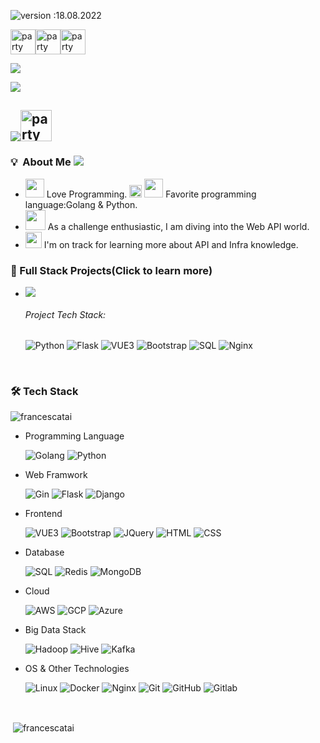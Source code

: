 ![version :18.08.2022](https://img.shields.io/badge/version-2022-informational) 

<img width="40" align="center"  src="https://i.imgur.com/1TfBlOz.gif" alt="party blob" /><img width="40" align="center"  src="https://i.imgur.com/1TfBlOz.gif" alt="party blob" /><img width="40" align="center"  src="https://i.imgur.com/1TfBlOz.gif" alt="party blob" />

![](https://i.imgur.com/OfSOKHL.gif)

![](https://i.imgur.com/szPE2CE.gif)

## ![](https://i.imgur.com/uEck6Yf.gif)<img width="50" src="https://i.imgur.com/2zm9VrT.gif" alt="party blob" />


### 💡 &nbsp;About Me [![](https://img.shields.io/badge/-Medium-000)](https://medium.com/@fonthebackendroad777)
 
* <img width="30" src="https://i.imgur.com/EmAaUkT.png" alt="" /> Love Programming.
  <img width="20" src="https://cdn3.iconfinder.com/data/icons/logos-and-brands-adobe/512/267_Python-512.png" alt="" /> <img width="30" src="https://cdn3.iconfinder.com/data/icons/font-awesome-brands/640/golang-256.png" alt="" />
  Favorite programming language:Golang & Python.
* <img width="32" src="https://i.imgur.com/bS7o5X4.png" alt="" /> As a challenge enthusiastic, I am diving into the Web API world.
* <img width="26" src="https://i.imgur.com/roSUZDm.png" alt="" /> I'm on track for learning more about API and Infra knowledge.

### 🌱 Full Stack Projects(Click to learn more)
* [![](https://img.shields.io/badge/-🐾🐕🐈%20齊助浪寶no_more_stray-000)](http://petrip.pair.tw)
  ######   Project Tech Stack: 
  ![Python](https://img.shields.io/badge/-Python-05122A?style=flat&logo=python) ![Flask](https://img.shields.io/badge/-Flask-05122A?style=flat&logo=Flask) ![VUE3](https://img.shields.io/badge/-Vue3-000?&logo=Vue.js) ![Bootstrap](https://img.shields.io/badge/-Bootstrap-05122A?style=flat&logo=bootstrap&logoColor=563D7C) ![SQL](https://img.shields.io/badge/-SQL-000?&logo=MySQL) ![Nginx](https://img.shields.io/badge/-Nginx-000?&logo=Nginx)

<br>

### 🛠️ Tech Stack

<p><img align="center" src="https://github-readme-stats.vercel.app/api/top-langs?username=francescatai&show_icons=true&locale=en&layout=compact" alt="francescatai" /></p>


-  Programming Language
  
    ![Golang](https://img.shields.io/badge/-go-05122A?style=flat&logo=go)&nbsp;![Python](https://img.shields.io/badge/-Python-05122A?style=flat&logo=python)&nbsp;

-  Web Framwork

   ![Gin](https://img.shields.io/badge/-gin-05122A?style=flat&logo=Gin) ![Flask](https://img.shields.io/badge/-Flask-05122A?style=flat&logo=Flask) ![Django](https://img.shields.io/badge/-Django-05122A?style=flat&logo=django)

 *  Frontend
 
    ![VUE3](https://img.shields.io/badge/-Vue3-000?&logo=Vue.js) ![Bootstrap](https://img.shields.io/badge/-Bootstrap-05122A?style=flat&logo=bootstrap&logoColor=563D7C) ![JQuery](https://img.shields.io/badge/-jQuery-05122A?style=flat&logo=jQuery&logoColor=1A71B5) ![HTML](https://img.shields.io/badge/-HTML-05122A?style=flat&logo=HTML5) ![CSS](https://img.shields.io/badge/-CSS-05122A?style=flat&logo=CSS3&logoColor=1572B6)

-  Database

   ![SQL](https://img.shields.io/badge/-SQL-000?&logo=MySQL) ![Redis](https://img.shields.io/badge/-Redis-000?&logo=Redis) ![MongoDB](https://img.shields.io/badge/-MongoDB-000?&logo=MongoDB)

- Cloud

    ![AWS](https://img.shields.io/badge/-AWS-000?&logo=Amazon-AWS&logoColor=F90) ![GCP](https://img.shields.io/badge/-GCP-000?&logo=Google) ![Azure](https://img.shields.io/badge/-Azure-000?&logo=Microsoft-Azure&logoColor=34B3E8)

- Big Data Stack

    ![Hadoop](https://img.shields.io/badge/-Hadoop-000?&logo=Apache-Hadoop&logoColor=F6F617) ![Hive](https://img.shields.io/badge/-HIVE-000?&logo=Apache-Hive&logoColor=F6F617) ![Kafka](https://img.shields.io/badge/-Kafka-000?&logo=Apache-Kafka&logoColor=F6F617)

- OS & Other Technologies

    ![Linux](https://img.shields.io/badge/-Linux-000?&logo=Linux) ![Docker](https://img.shields.io/badge/-Docker-000?&logo=Docker) ![Nginx](https://img.shields.io/badge/-Nginx-000?&logo=Nginx) ![Git](https://img.shields.io/badge/-Git-05122A?style=flat&logo=git)&nbsp;![GitHub](https://img.shields.io/badge/-GitHub-05122A?style=flat&logo=github)&nbsp;![Gitlab](https://img.shields.io/badge/-Gitlab-05122A?style=flat&logo=gitlab)&nbsp;


<br>

<p>&nbsp;<img align="center" src="https://github-readme-stats.vercel.app/api?username=francescatai&show_icons=true&locale=en" alt="francescatai" /></p>

</p>






<!--
**Francescatai/Francescatai** is a ✨ _special_ ✨ repository because its `README.md` (this file) appears on your GitHub profile.

Here are some ideas to get you started:

- 🔭 I’m currently working on ...
- 🌱 I’m currently learning ...
- 👯 I’m looking to collaborate on ...
- 🤔 I’m looking for help with ...
- 💬 Ask me about ...
- 📫 How to reach me: ...
- 😄 Pronouns: ...
- ⚡ Fun fact: ...
-->
